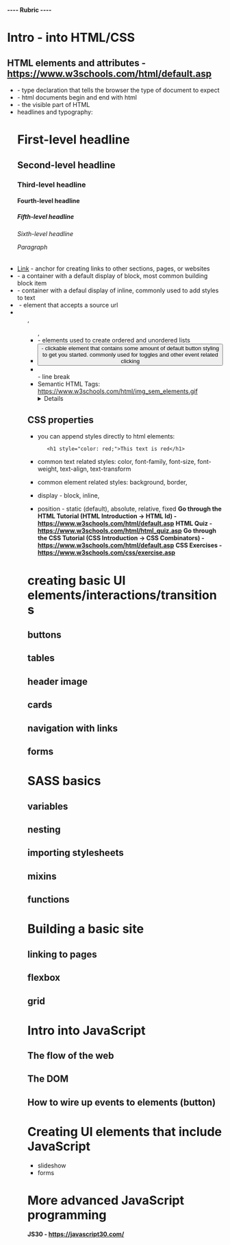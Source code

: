 **---- Rubric ----**

# Intro - into HTML/CSS

## HTML elements and attributes - https://www.w3schools.com/html/default.asp

- <!DOCTYPE html> - type declaration that tells the browser the type of document to expect
- <html> - html documents begin and end with html
- <body> - the visible part of HTML
- headlines and typography:
   <h1>	First-level headline
   <h2>	Second-level headline
   <h3>	Third-level headline
   <h4>	Fourth-level headline
   <h5>	Fifth-level headline
   <h6>	Sixth-level headline
   <p>   Paragraph
- <a href="#" target="_blank">Link</a> - anchor for creating links to other sections, pages, or websites
- <div> - a container with a default display of block, most common building block item
- <span> - container with a defaul display of inline, commonly used to add styles to text
- <img src="" alt="" width="" height=""> - element that accepts a source url
- <ol>, <ul>, <li> - elements used to create ordered and unordered lists
- <button> - clickable element that contains some amount of default button styling to get you started. commonly used for toggles and other event related clicking
- <br> - line break
- Semantic HTML Tags: https://www.w3schools.com/html/img_sem_elements.gif
   <article>
   <aside>
   <details>
   <figcaption>
   <figure>
   <footer>
   <header>
   <main>
   <mark>
   <nav>
   <section>
   <summary>
   <time>

## CSS properties

- you can append styles directly to html elements:

  ```
     <h1 style="color: red;">This text is red</h1>
  ```

- common text related styles: color, font-family, font-size, font-weight, text-align, text-transform
- common element related styles: background, border,
- display - block, inline,
- position - static (default), absolute, relative, fixed
**Go through the HTML Tutorial (HTML Introduction -> HTML Id) - https://www.w3schools.com/html/default.asp** 
**HTML Quiz - https://www.w3schools.com/html/html_quiz.asp**
**Go through the CSS Tutorial (CSS Introduction -> CSS Combinators) - https://www.w3schools.com/html/default.asp** 
**CSS Exercises - https://www.w3schools.com/css/exercise.asp**

# creating basic UI elements/interactions/transitions
## buttons
## tables
## header image
## cards
## navigation with links
## forms

# SASS basics
## variables
## nesting
## importing stylesheets
## mixins
## functions

# Building a basic site
## linking to pages
## flexbox
## grid

# Intro into JavaScript
## The flow of the web
## The DOM
## How to wire up events to elements (button)

# Creating UI elements that include JavaScript
- slideshow
- forms

# More advanced JavaScript programming
**JS30 - https://javascript30.com/**